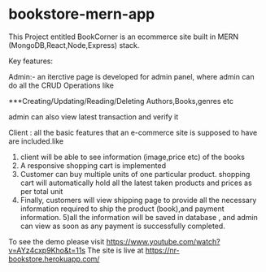 # bookstore-mern-app

This Project entitled BookCorner is an ecommerce site built in MERN (MongoDB,React,Node,Express) stack.

Key features:

Admin:- an iterctive page is developed for admin panel, where admin can do all the CRUD Operations like

 ***Creating/Updating/Reading/Deleting  Authors,Books,genres etc
 
 admin can also view latest transaction and verify it
 
 
Client : all the basic features that an e-commerce site is supposed to have are included.like


1) client will be able to see information (image,price etc) of the books
2) A responsive shopping cart is implemented
3) Customer can buy multiple units of one particular product. shopping cart will automatically hold all the latest taken products and prices as per total unit
4) Finally, customers will view shipping page to provide all the necessary information required to ship the product (book),and payment information.
5)all the information will be saved in database , and admin can view as soon as any payment is successfully completed.



To see the demo please visit  https://www.youtube.com/watch?v=AYz4cxp9Kho&t=11s
The site is live at https://nr-bookstore.herokuapp.com/ 
